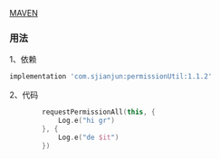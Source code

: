 [MAVEN](https://bintray.com/sjianjun/maven)
### 用法
1、依赖
```groovy
implementation 'com.sjianjun:permissionUtil:1.1.2'
```
2、代码
```kotlin
        requestPermissionAll(this, {
            Log.e("hi gr")
        }, {
            Log.e("de $it")
        })
```